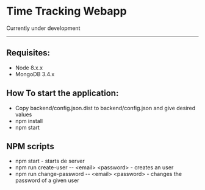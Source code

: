 # Time Tracking Webapp

Currently under development

-------------

## Requisites:
* Node 8.x.x
* MongoDB 3.4.x

## How To start the application:

* Copy backend/config.json.dist to backend/config.json and give desired values
* npm install
* npm start

## NPM scripts

* npm start - starts de server
* npm run create-user -- \<email\> \<password\> - creates an user
* npm run change-password -- \<email\> \<password\> - changes the password of a given user
